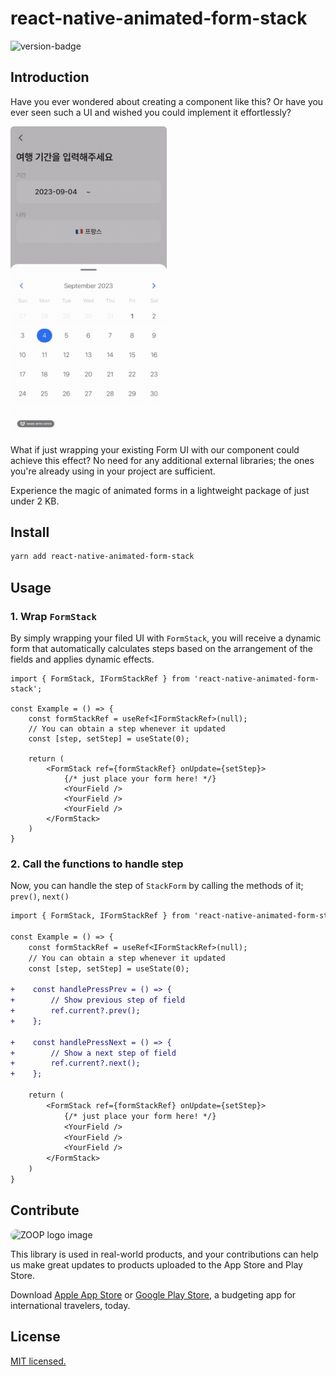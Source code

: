 # react-native-animated-form-stack

![version-badge](https://img.shields.io/npm/v/react-native-animated-form-stack.svg)


## Introduction
Have you ever wondered about creating a component like this? Or have you ever seen such a UI and wished you could implement it effortlessly?

<img alt="Screenshot image" src="./docs/screenshot.gif" width='250' />

What if just wrapping your existing Form UI with our component could achieve this effect? No need for any additional external libraries; the ones you're already using in your project are sufficient.

Experience the magic of animated forms in a lightweight package of just under 2 KB.

## Install

```bash
yarn add react-native-animated-form-stack
```

## Usage

### 1. Wrap `FormStack`

By simply wrapping your filed UI with `FormStack`, you will receive a dynamic form that automatically calculates steps based on the arrangement of the fields and applies dynamic effects.

```tsx
import { FormStack, IFormStackRef } from 'react-native-animated-form-stack';

const Example = () => {
    const formStackRef = useRef<IFormStackRef>(null);
    // You can obtain a step whenever it updated
    const [step, setStep] = useState(0);
    
    return (
        <FormStack ref={formStackRef} onUpdate={setStep}>
            {/* just place your form here! */}
            <YourField />
            <YourField />
            <YourField />
        </FormStack>
    ) 
}
```

### 2. Call the functions to handle step

Now, you can handle the step of `StackForm` by calling the methods of it; `prev()`, `next()`

```diff
import { FormStack, IFormStackRef } from 'react-native-animated-form-stack';

const Example = () => {
    const formStackRef = useRef<IFormStackRef>(null);
    // You can obtain a step whenever it updated
    const [step, setStep] = useState(0);
    
+    const handlePressPrev = () => {
+        // Show previous step of field
+        ref.current?.prev();
+    };

+    const handlePressNext = () => {
+        // Show a next step of field
+        ref.current?.next();
+    };
    
    return (
        <FormStack ref={formStackRef} onUpdate={setStep}>
            {/* just place your form here! */}
            <YourField />
            <YourField />
            <YourField />
        </FormStack>
    ) 
}
```

## Contribute

<img alt='ZOOP logo image' src='https://is1-ssl.mzstatic.com/image/thumb/Purple126/v4/d5/06/b1/d506b17a-d5ae-d496-d6a7-cbeff43a1b14/AppIcon-1x_U007emarketing-0-10-0-85-220.png/460x0w.webp' width='200' style="border-radius: 40px" />

This library is used in real-world products, and your contributions can help us make great updates to products uploaded
to the App Store and Play Store.

Download [Apple App Store](https://apps.apple.com/kr/app/zoop-%ED%95%B4%EC%99%B8%EC%97%AC%ED%96%89-%EA%B0%80%EA%B3%84%EB%B6%80/id6447391288) or [Google Play Store](https://play.google.com/store/apps/details?id=com.zoop.app),
a budgeting app for international travelers, today.

## License

[MIT licensed.](https://github.com/zoop-studio/react-native-numberpad/blob/main/LICENSE)
